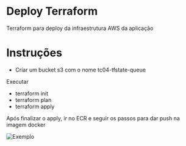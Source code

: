 # Deploy Terraform

Terraform para deploy da infraestrutura AWS da aplicação

# Instruções 

- Criar um bucket s3 com o nome tc04-tfstate-queue

Executar 

- terraform init
- terraform plan
- terraform apply

Após finalizar o apply, ir no ECR e seguir os passos para dar push na imagem docker

![Exemplo](https://p.ipic.vip/cfuz7w.png)